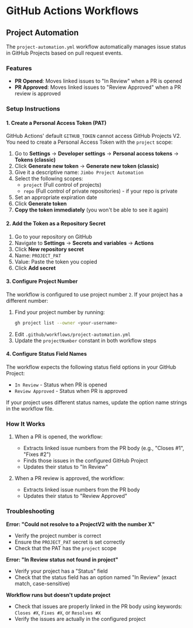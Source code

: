 # GitHub Actions Workflows

## Project Automation

The `project-automation.yml` workflow automatically manages issue status in GitHub Projects based on pull request events.

### Features

- **PR Opened**: Moves linked issues to "In Review" when a PR is opened
- **PR Approved**: Moves linked issues to "Review Approved" when a PR review is approved

### Setup Instructions

#### 1. Create a Personal Access Token (PAT)

GitHub Actions' default `GITHUB_TOKEN` cannot access GitHub Projects V2. You need to create a Personal Access Token with the `project` scope:

1. Go to **Settings** → **Developer settings** → **Personal access tokens** → **Tokens (classic)**
2. Click **Generate new token** → **Generate new token (classic)**
3. Give it a descriptive name: `Jimbo Project Automation`
4. Select the following scopes:
   - `project` (Full control of projects)
   - `repo` (Full control of private repositories) - if your repo is private
5. Set an appropriate expiration date
6. Click **Generate token**
7. **Copy the token immediately** (you won't be able to see it again)

#### 2. Add the Token as a Repository Secret

1. Go to your repository on GitHub
2. Navigate to **Settings** → **Secrets and variables** → **Actions**
3. Click **New repository secret**
4. Name: `PROJECT_PAT`
5. Value: Paste the token you copied
6. Click **Add secret**

#### 3. Configure Project Number

The workflow is configured to use project number `2`. If your project has a different number:

1. Find your project number by running:
   ```bash
   gh project list --owner <your-username>
   ```
2. Edit `.github/workflows/project-automation.yml`
3. Update the `projectNumber` constant in both workflow steps

#### 4. Configure Status Field Names

The workflow expects the following status field options in your GitHub Project:

- `In Review` - Status when PR is opened
- `Review Approved` - Status when PR is approved

If your project uses different status names, update the option name strings in the workflow file.

### How It Works

1. When a PR is opened, the workflow:
   - Extracts linked issue numbers from the PR body (e.g., "Closes #1", "Fixes #2")
   - Finds those issues in the configured GitHub Project
   - Updates their status to "In Review"

2. When a PR review is approved, the workflow:
   - Extracts linked issue numbers from the PR body
   - Updates their status to "Review Approved"

### Troubleshooting

**Error: "Could not resolve to a ProjectV2 with the number X"**
- Verify the project number is correct
- Ensure the `PROJECT_PAT` secret is set correctly
- Check that the PAT has the `project` scope

**Error: "In Review status not found in project"**
- Verify your project has a "Status" field
- Check that the status field has an option named "In Review" (exact match, case-sensitive)

**Workflow runs but doesn't update project**
- Check that issues are properly linked in the PR body using keywords: `Closes #X`, `Fixes #X`, or `Resolves #X`
- Verify the issues are actually in the configured project
